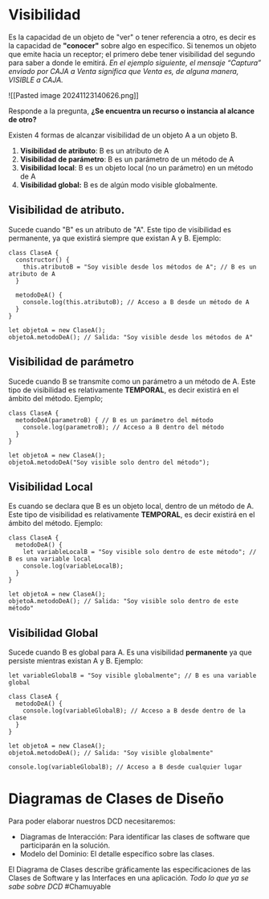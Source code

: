 # Visibilidad

Es la capacidad de un objeto de "ver" o tener referencia a otro, es decir es la capacidad de **"conocer"** sobre algo en específico.
Si tenemos un objeto que emite hacia un receptor; el primero debe tener visibilidad del segundo para saber a donde le emitirá.
*En el ejemplo siguiente, el mensaje “Captura” enviado por CAJA a Venta significa que Venta es, de alguna manera, VISIBLE a CAJA.*

![[Pasted image 20241123140626.png]]

Responde a la pregunta, **¿Se encuentra un recurso o instancia al alcance de otro?**

Existen 4 formas de alcanzar visibilidad de un objeto A a un objeto B.
1) **Visibilidad de atributo**: B es un atributo de A
2) **Visibilidad de parámetro**: B es un parámetro de un método de A
3) **Visibilidad local**: B es un objeto local (no un parámetro) en un método de A
4) **Visibilidad global:** B es de algún modo visible globalmente.


## Visibilidad de atributo.
Sucede cuando "B" es un atributo de "A".
Este tipo de visibilidad es permanente, ya que existirá siempre que existan A y B.
Ejemplo:

```
class ClaseA {
  constructor() {
    this.atributoB = "Soy visible desde los métodos de A"; // B es un atributo de A
  }

  metodoDeA() {
    console.log(this.atributoB); // Acceso a B desde un método de A
  }
}

let objetoA = new ClaseA();
objetoA.metodoDeA(); // Salida: "Soy visible desde los métodos de A"
```
## Visibilidad de parámetro
Sucede cuando B se transmite como un parámetro a un método de A.
Este tipo de visibilidad es relativamente **TEMPORAL**, es decir existirá en el ámbito del método.
Ejemplo;

```
class ClaseA {
  metodoDeA(parametroB) { // B es un parámetro del método
    console.log(parametroB); // Acceso a B dentro del método
  }
}

let objetoA = new ClaseA();
objetoA.metodoDeA("Soy visible solo dentro del método"); 
```
## Visibilidad Local
Es cuando se declara que B es un objeto local, dentro de un método de A.
Este tipo de visibilidad es relativamente **TEMPORAL**, es decir existirá en el ámbito del método.
Ejemplo:

```
class ClaseA {
  metodoDeA() {
    let variableLocalB = "Soy visible solo dentro de este método"; // B es una variable local
    console.log(variableLocalB);
  }
}

let objetoA = new ClaseA();
objetoA.metodoDeA(); // Salida: "Soy visible solo dentro de este método"
```
## Visibilidad Global
Sucede cuando B es global para A.
Es una visibilidad **permanente** ya que persiste mientras existan A y B.
Ejemplo:

```
let variableGlobalB = "Soy visible globalmente"; // B es una variable global

class ClaseA {
  metodoDeA() {
    console.log(variableGlobalB); // Acceso a B desde dentro de la clase
  }
}

let objetoA = new ClaseA();
objetoA.metodoDeA(); // Salida: "Soy visible globalmente"

console.log(variableGlobalB); // Acceso a B desde cualquier lugar
```
# **Diagramas de Clases de Diseño**
Para poder elaborar nuestros DCD necesitaremos:
- Diagramas de Interacción: Para identificar las clases de software que participarán en la solución.
- Modelo del Dominio: El detalle específico sobre las clases.

El Diagrama de Clases describe gráficamente las especificaciones de las Clases de Software y las Interfaces en una aplicación.
*Todo lo que ya se sabe sobre DCD* #Chamuyable